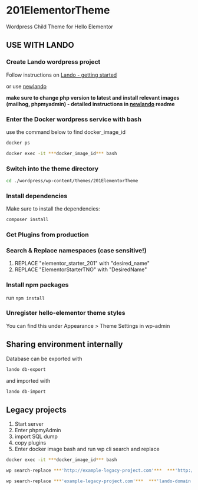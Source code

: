 # 201ElementorTheme

Wordpress Child Theme for Hello Elementor

## USE WITH LANDO

### Create Lando wordpress project

Follow instructions on [Lando - getting started](https://docs.lando.dev/plugins/wordpress/getting-started.html)

or use [newlando](https://github.com/jf201/landoScript)

**make sure to change php version to latest and install relevant images (mailhog, phpmyadmin) - detailed instructions in [newlando](https://github.com/jf201/landoScript) readme**


### Enter the Docker wordpress service with bash

use the command below to find docker_image_id

```bash
docker ps
```

```bash
docker exec -it ***docker_image_id*** bash
```

### Switch into the theme directory

```bash
cd ./wordpress/wp-content/themes/201ElementorTheme
```

### Install dependencies

Make sure to install the dependencies:
```bash
composer install
```

### Get Plugins from production

### Search & Replace namespaces (case sensitive!)

1. REPLACE "elementor_starter_201" with "desired_name"
2. REPLACE "ElementorStarterTNO" with "DesiredName"

### Install npm packages

run ```npm install```

### Unregister hello-elementor theme styles

You can find this under Appearance > Theme Settings in wp-admin

## Sharing environment internally
Database can be exported with

```bash
lando db-export
```

and imported with

```bash
lando db-import
```

## Legacy projects

1. Start server
2. Enter phpmyAdmin
3. import SQL dump
4. copy plugins
5. Enter docker image bash and run wp cli search and replace

```bash
docker exec -it ***docker_image_id*** bash
```

```bash
wp search-replace ***'http://example-legacy-project.com'***  ***'http://lando-domain.lndo.site'*** --recurse-objects --skip-columns=guid --skip-tables=wp_users --allow-root

wp search-replace ***'example-legacy-project.com'***  ***'lando-domain.lndo.site'*** --recurse-objects --skip-columns=guid --skip-tables=wp_users --allow-root
```
